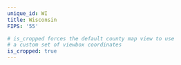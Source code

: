 ```yaml
---
unique_id: WI
title: Wisconsin
FIPS: '55'

# is_cropped forces the default county map view to use
# a custom set of viewbox coordinates
is_cropped: true
---
```

